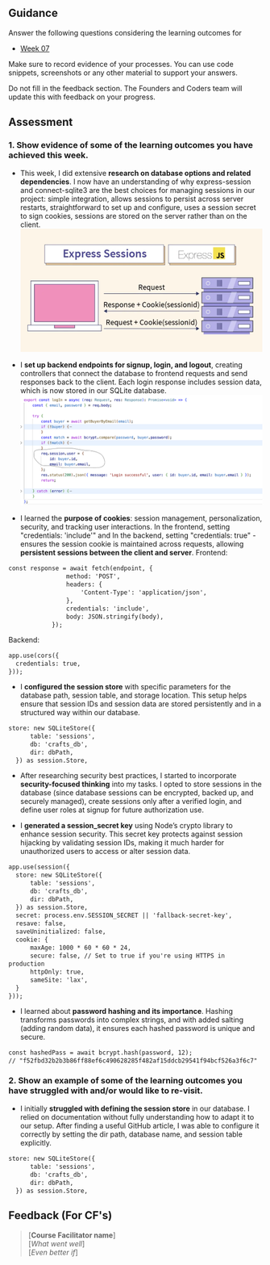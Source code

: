 ## Guidance
Answer the following questions considering the learning outcomes for
- [Week 07](https://learn.foundersandcoders.com/course/syllabus/developer/week07-project04-authentication/learning-outcomes/)

Make sure to record evidence of your processes. You can use code snippets, screenshots or any other material to support your answers.

Do not fill in the feedback section. The Founders and Coders team will update this with feedback on your progress.

## Assessment
 ### 1. Show evidence of some of the learning outcomes you have achieved this week.
- This week, I did extensive **research on database options and related dependencies**. I now have an understanding of why express-session and connect-sqlite3 are the best choices for managing sessions in our project: simple integration, allows sessions to persist across server restarts, straightforward to set up and configure, uses a session secret to sign cookies, sessions are stored on the server rather than on the client. 
![express-session](./screenshots/express-session.png)

- I **set up backend endpoints for signup, login, and logout**, creating controllers that connect the database to frontend requests and send responses back to the client. Each login response includes session data, which is now stored in our SQLite database.
![res_session](./screenshots/res_session.png)

- I learned the **purpose of cookies**: session management, personalization, security, and tracking user interactions. In the frontend, setting "credentials: 'include'" and In the backend, setting "credentials: true" - ensures the session cookie is maintained across requests, allowing **persistent sessions between the client and server**. 
Frontend:
```
const response = await fetch(endpoint, {
				method: 'POST',
				headers: {
					'Content-Type': 'application/json',
				},
				credentials: 'include',
				body: JSON.stringify(body),
			});
```
Backend:
```
app.use(cors({
  credentials: true,
}));
```

- I **configured the session store** with specific parameters for the database path, session table, and storage location. This setup helps ensure that session IDs and session data are stored persistently and in a structured way within our database.
```
store: new SQLiteStore({
      table: 'sessions',
      db: 'crafts_db',
      dir: dbPath,
  }) as session.Store,
```

- After researching security best practices, I started to incorporate **security-focused thinking** into my tasks. I opted to store sessions in the database (since database sessions can be encrypted, backed up, and securely managed), create sessions only after a verified login, and define user roles at signup for future authorization use.

- I **generated a session_secret key** using Node’s crypto library to enhance session security. This secret key protects against session hijacking by validating session IDs, making it much harder for unauthorized users to access or alter session data.
```
app.use(session({
  store: new SQLiteStore({
      table: 'sessions',
      db: 'crafts_db',
      dir: dbPath,
  }) as session.Store,
  secret: process.env.SESSION_SECRET || 'fallback-secret-key',
  resave: false,
  saveUninitialized: false,
  cookie: {
      maxAge: 1000 * 60 * 60 * 24,
      secure: false, // Set to true if you're using HTTPS in production
      httpOnly: true,
      sameSite: 'lax',
  }
}));
```

- I learned about **password hashing and its importance**. Hashing transforms passwords into complex strings, and with added salting (adding random data), it ensures each hashed password is unique and secure.
```
const hashedPass = await bcrypt.hash(password, 12);
// "f52fbd32b2b3b86ff88ef6c490628285f482af15ddcb29541f94bcf526a3f6c7"
```

 ### 2. Show an example of some of the learning outcomes you have struggled with and/or would like to re-visit.
-  I initially **struggled with defining the session store** in our database. I relied on documentation without fully understanding how to adapt it to our setup. After finding a useful GitHub article, I was able to configure it correctly by setting the dir path, database name, and session table explicitly.
```
store: new SQLiteStore({
      table: 'sessions',
      db: 'crafts_db',
      dir: dbPath,
  }) as session.Store,
```
## Feedback (For CF's)
> [**Course Facilitator name**]  
> [*What went well*]  
> [*Even better if*]
